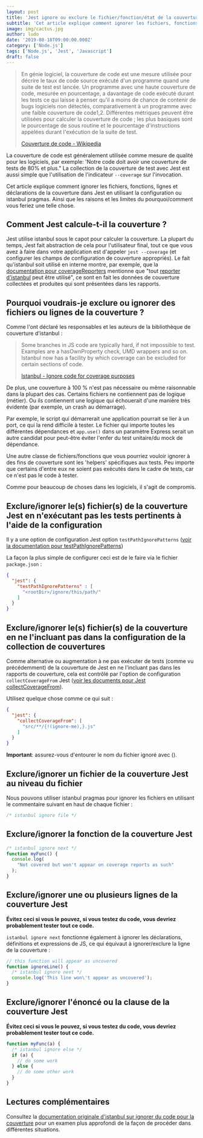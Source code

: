 ```yaml
---
layout: post
title: 'Jest ignore ou exclure le fichier/fonction/état de la couverture de test'
subtitle: 'Cet article explique comment ignorer les fichiers, fonctions, lignes et déclarations de la couverture dans Jest en utilisant la configuration ou istanbul pragmas. Ainsi que les raisons et les limites du pourquoi/comment vous feriez une telle chose.'
image: img/cactus.jpg
author: ludo
date: '2019-08-18T09:00:00.000Z'
category: ['Node.js']
tags: ['Node.js', 'Jest', 'Javascript']
draft: false
---
```


> En génie logiciel, la couverture de code est une mesure utilisée pour décrire le taux de code source exécuté d'un programme quand une suite de test est lancée. Un programme avec une haute couverture de code, mesurée en pourcentage, a davantage de code exécuté durant les tests ce qui laisse à penser qu'il a moins de chance de contenir de bugs logiciels non détectés, comparativement à un programme avec une faible couverture de code1,2. Différentes métriques peuvent être utilisées pour calculer la couverture de code ; les plus basiques sont le pourcentage de sous routine et le pourcentage d'instructions appelées durant l'exécution de la suite de test.
>
> [Couverture de code - Wikipedia](https://fr.wikipedia.org/wiki/Couverture_de_code)

La couverture de code est généralement utilisée comme mesure de qualité pour les logiciels, par exemple: 'Notre code doit avoir une couverture de tests de 80% et plus." La collection de la couverture de test avec Jest est aussi simple que l'utilisation de l'indicateur `--coverage` sur l'invocation.

Cet article explique comment ignorer les fichiers, fonctions, lignes et déclarations de la couverture dans Jest en utilisant la configuration ou istanbul pragmas. Ainsi que les raisons et les limites du pourquoi/comment vous feriez une telle chose.

## Comment Jest calcule-t-il la couverture ?

Jest utilise istanbul sous le capot pour calculer la couverture. La plupart du temps, Jest fait abstraction de cela pour l'utilisateur final, tout ce que vous avez à faire dans votre application est d'appeler `jest --coverage` (et configurer les champs de configuration de couverture appropriés). Le fait qu'istanbul soit utilisé en interne montre, par exemple, que la [documentation pour coverageReporters](https://jestjs.io/docs/en/configuration.html#coveragereporters-array-string) mentionne que "tout [reporter d'istanbul](https://github.com/istanbuljs/istanbuljs/tree/master/packages/istanbul-reports/lib) peut être utilisé", ce sont en fait les données de couverture collectées et produites qui sont présentées dans les rapports.

## Pourquoi voudrais-je exclure ou ignorer des fichiers ou lignes de la couverture ?

Comme l'ont déclaré les responsables et les auteurs de la bibliothèque de couverture d'istanbul :

> Some branches in JS code are typically hard, if not impossible to test. Examples are a hasOwnProperty check, UMD wrappers and so on. Istanbul now has a facility by which coverage can be excluded for certain sections of code.
>
> [Istanbul - Ignore code for coverage purposes](https://github.com/gotwarlost/istanbul/blob/master/ignoring-code-for-coverage.md#ignoring-code-for-coverage-purposes)

De plus, une couverture à 100 % n'est pas nécessaire ou même raisonnable dans la plupart des cas. Certains fichiers ne contiennent pas de logique (métier). Ou ils contiennent une logique qui échouerait d'une manière très évidente (par exemple, un crash au démarrage).

Par exemple, le script qui démarrerait une application pourrait se lier à un port, ce qui la rend difficile à tester. Le fichier qui importe toutes les différentes dépendances et `app.use()` dans un paramètre Express serait un autre candidat pour peut-être éviter l'enfer du test unitaire/du mock de dépendance.

Une autre classe de fichiers/fonctions que vous pourriez vouloir ignorer à des fins de couverture sont les 'helpers' spécifiques aux tests. Peu importe que certains d'entre eux ne soient pas exécutés dans le cadre de tests, car ce n'est pas le code à tester.

Comme pour beaucoup de choses dans les logiciels, il s'agit de compromis.

## Exclure/ignorer le(s) fichier(s) de la couverture Jest en n'exécutant pas les tests pertinents à l'aide de la configuration

Il y a une option de configuration Jest option `testPathIgnorePatterns` ([voir la documentation pour testPathIgnorePatterns](https://jestjs.io/docs/en/configuration.html#testpathignorepatterns-array-string))

La façon la plus simple de configurer ceci est de le faire via le fichier `package.json` :

```json
{
  "jest": {
    "testPathIgnorePatterns" : [
      "<rootDir>/ignore/this/path/" 
    ]
  }
}
```

## Exclure/ignorer le(s) fichier(s) de la couverture en ne l'incluant pas dans la configuration de la collection de couvertures

Comme alternative ou augmentation à ne pas exécuter de tests (comme vu précédemment) de la couverture de Jest en ne l'incluant pas dans les rapports de couverture, cela est contrôlé par l'option de configuration `collectCoverageFrom` Jest ([voir les documents pour Jest collectCoverageFrom](https://jestjs.io/docs/en/configuration.html#collectcoveragefrom-array)).

Utilisez quelque chose comme ce qui suit :

```json
{
  "jest": {
    "collectCoverageFrom": [
      "src/**/{!(ignore-me),}.js"
    ]
  }
}
```

**Important**: assurez-vous d'entourer le nom du fichier ignoré avec ().

## Exclure/ignorer un fichier de la couverture Jest au niveau du fichier

Nous pouvons utiliser istanbul pragmas pour ignorer les fichiers en utilisant le commentaire suivant en haut de chaque fichier :

```js
/* istanbul ignore file */
```

## Exclure/ignorer la fonction de la couverture Jest

```js
/* istanbul ignore next */
function myFunc() {
  console.log(
    "Not covered but won't appear on coverage reports as such"
  );
}
```

## Exclure/ignorer une ou plusieurs lignes de la couverture Jest

**Évitez ceci si vous le pouvez, si vous testez du code, vous devriez probablement tester tout ce code.**

`istanbul ignore next` fonctionne également à ignorer les déclarations, définitions et expressions de JS, ce qui équivaut à ignorer/exclure la ligne de la couverture :

```js
// this function will appear as uncovered
function ignoreLine() {
  /* istanbul ignore next */
  console.log('This line won\'t appear as uncovered');
}
```

## Exclure/ignorer l'énoncé ou la clause de la couverture Jest

**Évitez ceci si vous le pouvez, si vous testez du code, vous devriez probablement tester tout ce code.**

```js
function myFunc(a) {
  /* istanbul ignore else */
  if (a) {
    // do some work
  } else {
    // do some other work
  }
}
```

## Lectures complémentaires

Consultez la [documentation originale d'istanbul sur ignorer du code pour la couverture](https://github.com/gotwarlost/istanbul/blob/master/ignoring-code-for-coverage.md) pour un examen plus approfondi de la façon de procéder dans différentes situations.
